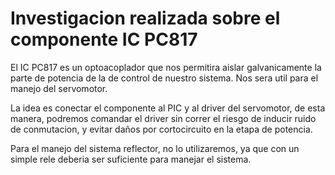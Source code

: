 # Investigacion realizada sobre el componente IC PC817

El IC PC817 es un optoacoplador que nos permitira aislar galvanicamente la parte de potencia de la de control de nuestro sistema. Nos sera util para el manejo del servomotor.

La idea es conectar el componente al PIC y al driver del servomotor, de esta manera, podremos comandar el driver sin correr el riesgo de inducir ruido de conmutacion, y evitar daños por cortocircuito en la etapa de potencia.

Para el manejo del sistema reflector, no lo utilizaremos, ya que con un simple rele deberia ser suficiente para manejar el sistema.
